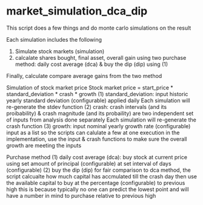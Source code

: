 # market_simulation_dca_dip
This script does a few things and do monte carlo simulations on the result

Each simulation includes the following
1. Simulate stock markets (simulation)
2. calcalate shares bought, final asset, overall gain using two purchase method: daily cost average (dca) & buy the dip (dip) using (1)

Finally,
calculate compare average gains from the two method



Simulation of stock market price
    Stock market price = start_price * standard_deviation * crash * growth
    (1) standard_deviation: input historic yearly standard deviation (configurable) applied daily
        Each simulation will re-generate the stdev function
    (2) crash: crash intervals (and its proibability) & crash magnitude (and its probaility) are two independent set of inputs from analysis done separately
        Each simulation will re-generate the crash function
    (3) growth: input nominal yearly growth rate (configurable) 
        input as a list so the scripts can calulate a few at one execution
        in the implementation, use the input & crash functions to make sure the overall growth are meeting the inputs
                
Purchase method
    (1) daily cost average (dca): buy stock at current price using set amount of principal (configurable) at set interval of days (configurable)
    (2) buy the dip (dip)
        for fair comparison to dca method, the script calcualte how much capital has accmulated till the crash day
        then use the available capital to buy at the percentage (configurable) to previous high
            this is because typically no one can predict the lowest point and will have a number in mind to purchase relative to previous high
